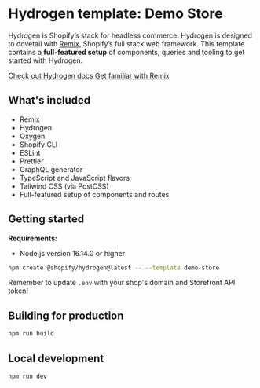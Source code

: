 # Hydrogen template: Demo Store

Hydrogen is Shopify’s stack for headless commerce. Hydrogen is designed to dovetail with [Remix](https://remix.run/), Shopify’s full stack web framework. This template contains a **full-featured setup** of components, queries and tooling to get started with Hydrogen.

[Check out Hydrogen docs](https://shopify.dev/custom-storefronts/hydrogen)
[Get familiar with Remix](https://remix.run/docs/en/v1)

## What's included

- Remix
- Hydrogen
- Oxygen
- Shopify CLI
- ESLint
- Prettier
- GraphQL generator
- TypeScript and JavaScript flavors
- Tailwind CSS (via PostCSS)
- Full-featured setup of components and routes
 

## Getting started

**Requirements:**


- Node.js version 16.14.0 or higher

```bash
npm create @shopify/hydrogen@latest -- --template demo-store
```


Remember to update `.env` with your shop's domain and Storefront API token!

## Building for production

```bash
npm run build
```

## Local development

```bash
npm run dev
```

